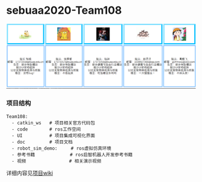 # sebuaa2020-Team108

![image-20200608161219878](img\智慧女孩不秃头.png)

### 项目结构

```
Team108:
  - catkin_ws	# 项目相关官方代码包
  - code 		# ros工作空间
  - UI 			# 项目集成可视化界面
  - doc 		# 项目文档
  - robot_sim_demo:		# ros虚拟仿真环境
  - 参考书籍			 # ros启智机器人开发参考书籍
  - 视频 				  # 相关演示视频
```

详细内容见[项目wiki](https://github.com/sebuaa2020/Team108/wiki/)